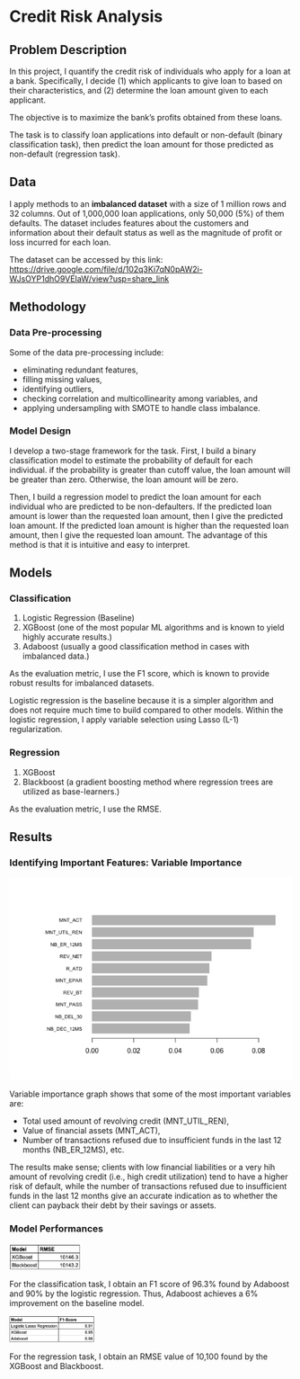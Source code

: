 # Credit Risk Analysis

## Problem Description

In this project, I quantify the credit risk of individuals who apply for a loan at a bank. Specifically, I decide (1) which applicants to give loan to based on their characteristics, and (2) determine the loan amount given to each applicant. 

The objective is to maximize the bank’s profits obtained from these loans.

The task is to classify loan applications into default or non-default (binary classification task), then predict the loan amount for those predicted as non-default (regression task).

## Data

I apply methods to an **imbalanced dataset** with a size of 1 million rows and 32 columns. Out of 1,000,000 loan applications, only 50,000 (5%) of them defaults. The dataset includes features about the customers and information about their default status as well as the magnitude of profit or loss incurred for each loan.

The dataset can be accessed by this link: https://drive.google.com/file/d/102q3Ki7qN0pAW2i-WJsOYP1dhO9VEIaW/view?usp=share_link

## Methodology

### Data Pre-processing

Some of the data pre-processing include:
- eliminating redundant features,
- filling missing values,
- identifying outliers,
- checking correlation and multicollinearity among variables, and
- applying undersampling with SMOTE to handle class imbalance.

### Model Design

I develop a two-stage framework for the task. First, I build a binary classification model to estimate the probability of default for each individual. if the probability is greater than cutoff value, the loan amount will be greater than zero. Otherwise, the loan amount will be zero. 

Then, I build a regression model to predict the loan amount for each individual who are predicted to be non-defaulters. If the predicted loan amount is lower than the requested loan amount, then I give the predicted loan amount. If the predicted loan amount is higher than the requested loan amount, then I give the requested loan amount. The advantage of this method is that it is intuitive and easy to interpret.

## Models

### Classification
1. Logistic Regression (Baseline)
2. XGBoost (one of the most popular ML algorithms and is known to yield highly accurate results.)
3. Adaboost (usually a good classification method in cases with imbalanced data.)

As the evaluation metric, I use the F1 score, which is known to provide robust results for imbalanced datasets. 

Logistic regression is the baseline because it is a simpler algorithm and does not require much time to build compared to other models. Within the logistic regression, I apply variable selection using Lasso (L-1) regularization.

### Regression
1. XGBoost
2. Blackboost (a gradient boosting method where regression trees are utilized as base-learners.)

As the evaluation metric, I use the RMSE.

## Results

### Identifying Important Features: Variable Importance

![image](credit_risk_analysis_files/figure-gfm/unnamed-chunk-36-1.png)

Variable importance graph shows that some of the most important variables are:

- Total used amount of revolving credit (MNT_UTIL_REN),
- Value of financial assets (MNT_ACT),
- Number of transactions refused due to insufficient funds in the last 12 months (NB_ER_12MS), etc.

The results make sense; clients with low financial liabilities or a very hih amount of revolving credit (i.e., high credit utilization) tend to have a higher risk of default, while the number of transactions refused due to insufficient funds in the last 12 months give an accurate indication as to whether the client can payback their debt by their savings or assets.

### Model Performances

<img src="credit_risk_analysis_files/figure-gfm/Regression_table.png" width=25% height=25%>

For the classification task, I obtain an F1 score of 96.3% found by Adaboost and 90% by the logistic regression. Thus, Adaboost achieves a 6% improvement on the baseline model.

<img src="credit_risk_analysis_files/figure-gfm/Classification_table.png" width=30% height=30%>

For the regression task, I obtain an RMSE value of 10,100 found by the XGBoost and Blackboost. 

